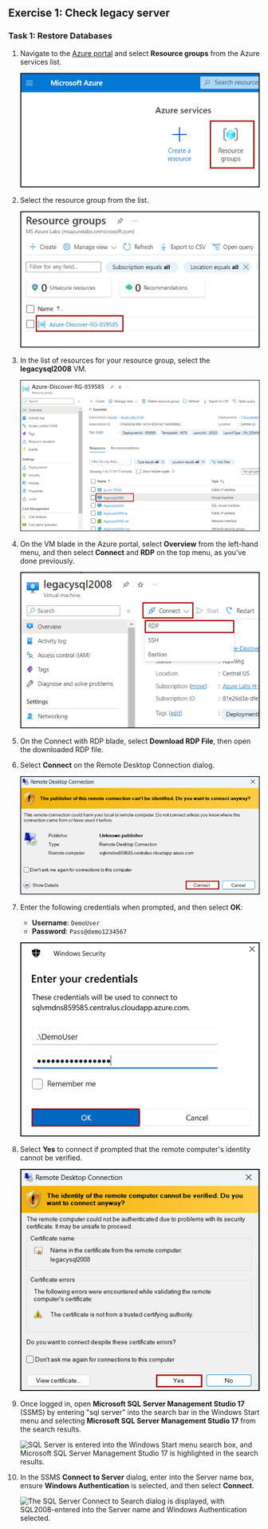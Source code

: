 ## Exercise 1: Check legacy server

### Task 1: Restore Databases

1. Navigate to the [Azure portal](https://portal.azure.com) and select **Resource groups** from the Azure services list.

   ![Resource groups is highlighted in the Azure services list.](media/1.1.png "Azure services")

1. Select the **<inject key="Resource Group Name" enableCopy="false"/>** resource group from the list.

   ![Resource groups is selected in the Azure navigation pane, and the "hands-on-lab resource group is highlighted.](./media/1.2.png "Resource groups list")

1. In the list of resources for your resource group, select the **legacysql2008** VM.

   ![The SqlServer2008 VM is highlighted in the list of resources.](media/1.3.png "Resource list")

1. On the **<inject key="SQLVM Name" enableCopy="false"/>** VM blade in the Azure portal, select **Overview** from the left-hand menu, and then select **Connect** and **RDP** on the top menu, as you've done previously.

   ![The SqlServer2008 VM blade is displayed, with the Connect button highlighted in the top menu.](./media/1.4.png "Connect to SqlServer2008 VM")

1. On the Connect with RDP blade, select **Download RDP File**, then open the downloaded RDP file.

1. Select **Connect** on the Remote Desktop Connection dialog.

   ![In the Remote Desktop Connection Dialog Box, the Connect button is highlighted.](./media/1.5.png "Remote Desktop Connection dialog")

1. Enter the following credentials when prompted, and then select **OK**:

   - **Username**: `DemoUser`
   - **Password**: `Pass@demo1234567`

   ![The credentials specified above are entered into the Enter your credentials dialog.](media/1.6.png "Enter your credentials")

1. Select **Yes** to connect if prompted that the remote computer's identity cannot be verified.

   ![In the Remote Desktop Connection dialog box, a warning states that the remote computer's identity cannot be verified and asks if you want to continue anyway. At the bottom, the Yes button is circled.](./media/1.7.png "Remote Desktop Connection dialog")
   
1. Once logged in, open **Microsoft SQL Server Management Studio 17** (SSMS) by entering "sql server" into the search bar in the Windows Start menu and selecting **Microsoft SQL Server Management Studio 17** from the search results.

   ![SQL Server is entered into the Windows Start menu search box, and Microsoft SQL Server Management Studio 17 is highlighted in the search results.](media/start-menu-ssms-17.png "Windows start menu search")

1. In the SSMS **Connect to Server** dialog, enter <inject key="SQLVM Name" /> into the Server name box, ensure **Windows Authentication** is selected, and then select **Connect**.
  
    ![The SQL Server Connect to Search dialog is displayed, with SQL2008-entered into the Server name and Windows Authentication selected.](media/ssms.png "Connect to Server")
